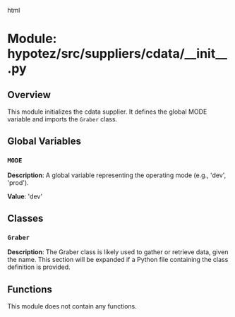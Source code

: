 html
<h1>Module: hypotez/src/suppliers/cdata/__init__.py</h1>

<h2>Overview</h2>
<p>This module initializes the cdata supplier. It defines the global MODE variable and imports the <code>Graber</code> class.</p>

<h2>Global Variables</h2>

<h3><code>MODE</code></h3>

<p><strong>Description</strong>: A global variable representing the operating mode (e.g., 'dev', 'prod').</p>
<p><strong>Value</strong>: 'dev'</p>


<h2>Classes</h2>

<h3><code>Graber</code></h3>

<p><strong>Description</strong>:  The Graber class is likely used to gather or retrieve data, given the name. This section will be expanded if a Python file containing the class definition is provided.</p>


<h2>Functions</h2>

<p>This module does not contain any functions.</p>